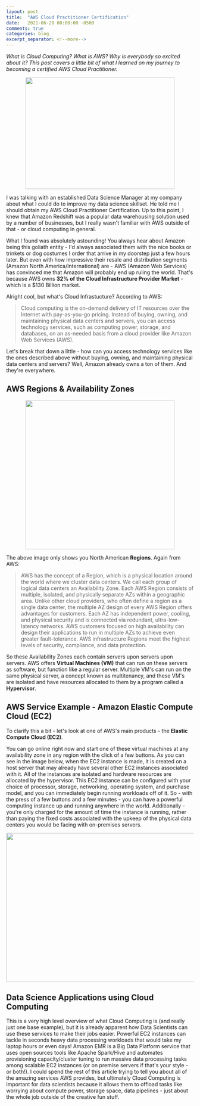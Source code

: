 ```yaml
---
layout: post
title:  "AWS Cloud Practitioner Certification"
date:   2021-06-20 00:00:00 -0500
comments: true
categories: blog
excerpt_separator: <!--more-->
---
```


*What is Cloud Computing? What is AWS? Why is everybody so excited about it? This post covers a little bit of what I learned on my journey to becoming a certified AWS Cloud Practitioner.*

<!--more-->

<center><img src="https://1x5o5mujiug388ttap1p8s17-wpengine.netdna-ssl.com/wp-content/uploads/2020/12/AWS-logo-2.jpg?_ga=2.174531175.492004798.1624295253-1397733696.1624295253" style="height: 300px; width:400px;"/></center>

I was talking with an established Data Science Manager at my company about what I could do to improve my data science skillset. He told me I should obtain my AWS Cloud Practitioner Certification. Up to this point, I knew that Amazon Redshift was a popular data warehousing solution used by a number of businesses, but I really wasn't familiar with AWS outside of that - or cloud computing in general.

What I found was absolutely astounding! You always hear about Amazon being this goliath entity - I'd always associated them with the nice books or trinkets or dog costumes I order that arrive in my doorstep just a few hours later. But even with how impressive their resale and distribution segments (Amazon North America/International) are - AWS (Amazon Web Services) has convinced me that Amazon will probably end up ruling the world. That's because AWS owns **32% of the Cloud Infrastructure Provider Market** - which is a $130 Billion market.

Alright cool, but what's Cloud Infrastucture? According to AWS:

> Cloud computing is the on-demand delivery of IT resources over the Internet with pay-as-you-go pricing. Instead of buying, owning, and maintaining physical data centers and servers, you can access technology services, such as computing power, storage, and databases, on an as-needed basis from a cloud provider like Amazon Web Services (AWS).

Let's break that down a little - how can you access technology services like the ones described above without buying, owning, and maintaining physical data centers and servers? Well, Amazon already owns a ton of them. And they're everywhere.

## AWS Regions & Availability Zones
<center><img src="https://d1.awsstatic.com/about-aws/Global%20Infrastructure/NA-500x500.f8738d3a3341a06a83fa838b927ba4b85b473918.png" style="height: 400px; width:400px;"/></center>

The above image only shows you North American **Regions**. Again from AWS:

> AWS has the concept of a Region, which is a physical location around the world where we cluster data centers. We call each group of logical data centers an Availability Zone. Each AWS Region consists of multiple, isolated, and physically separate AZs within a geographic area. Unlike other cloud providers, who often define a region as a single data center, the multiple AZ design of every AWS Region offers advantages for customers. Each AZ has independent power, cooling, and physical security and is connected via redundant, ultra-low-latency networks. AWS customers focused on high availability can design their applications to run in multiple AZs to achieve even greater fault-tolerance. AWS infrastructure Regions meet the highest levels of security, compliance, and data protection.

So these Availability Zones each contain servers upon servers upon servers. AWS offers **Virtual Machines (VM)** that can run on these servers as software, but function like a regular server. Multiple VM's can run on the same physical server, a concept known as multitenancy, and these VM's are isolated and have resources allocated to them by a program called a **Hypervisor**.

## AWS Service Example - Amazon Elastic Compute Cloud (EC2)
To clarify this a bit - let's look at one of AWS's main products - the **Elastic Compute Cloud (EC2)**. 

You can go online right now and start one of these virtual machines at any availability zone in any region with the click of a few buttons. As you can see in the image below, when the EC2 instance is made, it is created on a host server that may already have several other EC2 instances associated with it. All of the instances are isolated and hardware resources are allocated by the hypervisor. This EC2 instance can be configured with your choice of processor, storage, networking, operating system, and purchase model, and you can immediately begin running workloads off of it. So - with the press of a few buttons and a few minutes - you can have a powerful computing instance up and running anywhere in the world. Additionally - you're only charged for the amount of time the instance is running, rather than paying the fixed costs associated with the upkeep of the physical data centers you would be facing with on-premises servers.

<center><img src="https://image.slidesharecdn.com/cmp402-151007210659-lva1-app6891/95/cmp402-amazon-ec2-instances-deep-dive-3-638.jpg?cb=1444253756" style="height: 400px; width:600px;"/></center>

## Data Science Applications using Cloud Computing
This is a very high level overview of what Cloud Computing is (and really just one base example), but it is already apparent how Data Scientists can use these services to make their jobs easier. Powerful EC2 instances can tackle in seconds heavy data processing workloads that would take my laptop hours or even days! Amazon EMR is a Big Data Platform service that uses open sources tools like Apache Spark/Hive and automates provisioning capacity/cluster tuning to run massive data processing tasks among scalable EC2 instances (or on premise servers if that's your style - or both!). I could spend the rest of this article trying to tell you about all of the amazing services AWS provides, but ultimately Cloud Computing is important for data scientists because it allows them to offload tasks like worrying about compute power, storage space, data pipelines - just about the whole job outside of the creative fun stuff.
